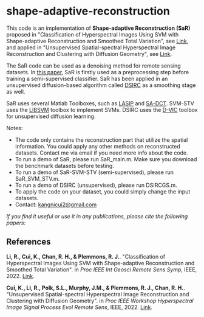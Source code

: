 # shape-adaptive-reconstruction


This code is an implementation of **Shape-adaptive Reconstruction (SaR)** proposed in "Classification of Hyperspectral Images Using SVM with Shape-adaptive Reconstruction and Smoothed Total Variation", see [Link](https://arxiv.org/abs/2203.15619), and applied in "Unsupervised Spatial-spectral Hyperspectral Image Reconstruction and Clustering with Diffusion Geometry", see [Link](https://arxiv.org/abs/2204.13497). 

The SaR code can be used as a denoising method for remote sensing datasets. In [this paper](https://arxiv.org/abs/2203.15619), SaR is firstly used as a preprocessing step before training a semi-supervised classifier. SaR has been applied in an unsupervised diffusion-based algorithm called [DSIRC](https://arxiv.org/abs/2204.13497) as a smoothing stage as well.

SaR uses several Matlab Toolboxes, such as [LASIP](https://webpages.tuni.fi/lasip/2D/) and [SA-DCT](https://webpages.tuni.fi/foi/SA-DCT/). SVM-STV uses the [LIBSVM](https://www.csie.ntu.edu.tw/~cjlin/libsvm/) toolbox to implement SVMs. DSIRC uses the [D-VIC](https://github.com/sampolk/D-VIC) toolbox for unsupervised diffusion learning.

Notes:
- The code only contains the reconstruction part that utilize the spatial information. You could apply any other methods on reconstructed datasets. Contact me via email if you need more info about the code.
- To run a demo of SaR, please run SaR_main.m. Make sure you download the benchmark datasets before testing.
- To run a demo of SaR-SVM-STV (semi-supervised), please run SaR_SVM_STV.m. 
- To run a demo of DSIRC (unsupervised), please run DSIRCGS.m. 
- To apply the code on your dataset, you could simply change the input datasets.
- Contact: kangnicui2@gmail.com

*If you find it useful or use it in any publications, please cite the following papers:*
## References

**Li, R., Cui, K., Chan, R. H., & Plemmons, R. J.**. "Classification of Hyperspectral Images Using SVM with Shape-adaptive Reconstruction and Smoothed Total Variation". in *Proc IEEE Int Geosci Remote Sens Symp*, IEEE, 2022. [Link](https://arxiv.org/abs/2203.15619).

**Cui, K., Li, R., Polk, S.L., Murphy, J.M., & Plemmons, R. J., Chan, R. H.**. "Unsupervised Spatial-spectral Hyperspectral Image Reconstruction and Clustering with Diffusion Geometry". in *Proc IEEE Workshop Hyperspectral Image Signal Process Evol Remote Sens*, IEEE, 2022. [Link](https://arxiv.org/abs/2204.13497).

